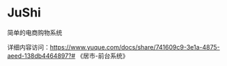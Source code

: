 # JuShi
简单的电商购物系统

详细内容访问：https://www.yuque.com/docs/share/741609c9-3e1a-4875-aeed-138db4464897?# 《居市-前台系统》

